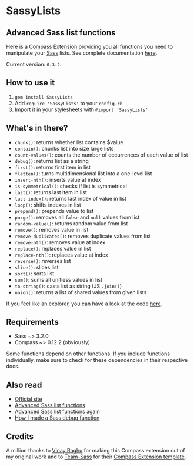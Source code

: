 # SassyLists

## Advanced Sass list functions

Here is a [Compass Extension](http://compass-style.org/) providing you all functions you need to manipulate your [Sass](http://sass-lang.com/) lists. See complete documentation [here](http://sassylists.com/).

Current version: `0.3.2`.

## How to use it

1. `gem install SassyLists`
2. Add `require 'SassyLists'` to your `config.rb`
3. Import it in your stylesheets with `@import 'SassyLists'`

## What's in there? 

* `chunk()`: returns whether list contains $value
* `contain()`: chunks list into size large lists
* `count-values()`: counts the number of occurrences of each value of list
* `debug()`: returns list as a string
* `first()`: returns first item in list
* `flatten()`: turns multidimensional list into a one-level list
* `insert-nth()`: inserts value at index
* `is-symmetrical()`: checks if list is symmetrical
* `last()`: returns last item in list
* `last-index()`: returns last index of value in list
* `loop()`: shifts indexes in list
* `prepend()`: prepends value to list
* `purge()`: removes all `false` and `null` values from list
* `random-value()`: returns random value from list
* `remove()`: removes value in list
* `remove-duplicates()`: removes duplicate values from list
* `remove-nth()`: removes value at index
* `replace()`: replaces value in list
* `replace-nth()`: replaces value at index
* `reverse()`: reverses list
* `slice()`: slices list
* `sort()`: sorts list
* `sum()`: sums all unitless values in list
* `to-string()`: casts list as string (JS `.join()`)
* `union()`: returns a list of shared values from given lists

If you feel like an explorer, you can have a look at the code [here](https://github.com/Team-Sass/SassyLists/tree/master/stylesheets).

## Requirements

* Sass ~> 3.2.0
* Compass ~> 0.12.2 (obviously)

Some functions depend on other functions. If you include functions individually, make sure to check for these dependencies in their respective docs.

## Also read

* [Official site](http://team-sass.github.io/SassyLists/)
* [Advanced Sass list functions](http://hugogiraudel.com/2013/08/08/advanced-sass-list-functions/)
* [Advanced Sass list functions again](http://hugogiraudel.com/2013/10/09/advanced-sass-list-functions-again/)
* [How I made a Sass debug function](http://hugogiraudel.com/2013/10/21/sass-debug/)

## Credits

A million thanks to [Vinay Raghu](http://viii.in/) for making this Compass extension out of my original work and to [Team-Sass](https://github.com/Team-Sass) for their [Compass Extension template](https://github.com/Team-Sass/Compass-Extension-Template).
